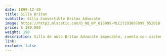 ```yaml
---
date: 1899-12-30
title: Silla Britax
subtitle: Silla Convertible Britax Advocate
image: https://http2.mlstatic.com/D_NQ_NP_618999-MLC27293887899_052018-O.jpg
price: $ 190.000
weight: 190
description: Silla de auto Britax Advocate impecable, cuenta con sistema de instalación ClickTight y protección contra impactos SAFECELL. Se puede instalar a contramarcha o mirando hacia el frente, permitiendo el uso por niños de 0 a 29,5 kg
link: 
exclude: false
---
```

